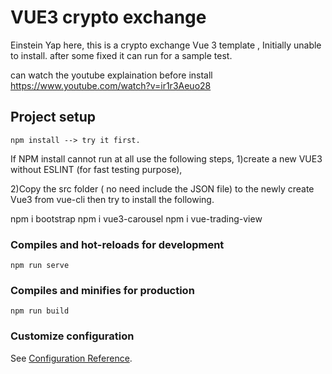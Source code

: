 # VUE3 crypto exchange  

Einstein Yap here, this is a crypto exchange Vue 3 template , Initially unable to install.
after some fixed it can run for a sample test. 

can watch the youtube explaination before install 
https://www.youtube.com/watch?v=ir1r3Aeuo28


## Project setup
```
npm install --> try it first. 
```

If NPM install cannot run at all use the following steps,
1)create a new VUE3 without ESLINT (for fast testing purpose),
 
2)Copy the src folder ( no need include the JSON file) to the newly create Vue3 from vue-cli
then try to install the following. 

npm i bootstrap
npm i vue3-carousel
npm i vue-trading-view


### Compiles and hot-reloads for development
```
npm run serve
```

### Compiles and minifies for production
```
npm run build
```

### Customize configuration
See [Configuration Reference](https://cli.vuejs.org/config/).
